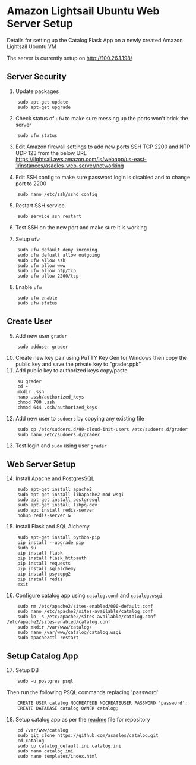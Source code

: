 # Amazon Lightsail Ubuntu Web Server Setup

Details for setting up the Catalog Flask App on a newly created Amazon Lightsail Ubuntu VM

The server is currently setup on http://100.26.1.198/

## Server Security

1) Update packages
```
    sudo apt-get update
    sudo apt-get upgrade
```
2) Check status of `ufw` to make sure messing up the ports won't brick the server
```
    sudo ufw status
```
3) Edit Amazon firewall settings to add new ports SSH TCP 2200 and NTP UDP 123 from the below URL
https://lightsail.aws.amazon.com/ls/webapp/us-east-1/instances/asaeles-web-server/networking

4) Edit SSH config to make sure password login is disabled and to change port to 2200
```
    sudo nano /etc/ssh/sshd_config
```
5) Restart SSH service
```
    sudo service ssh restart
```
6) Test SSH on the new port and make sure it is working

7) Setup `ufw`
```
    sudo ufw default deny incoming
    sudo ufw defualt allow outgoing
    sudo ufw allow ssh
    sudo ufw allow www
    sudo ufw allow ntp/tcp
    sudo ufw allow 2200/tcp
```
8) Enable `ufw`
```
    sudo ufw enable
    sudo ufw status
```
## Create User

9) Add new user `grader`
```
    sudo adduser grader
```
10) Create new key pair using PuTTY Key Gen for Windows then copy the public key and save the private key to "grader.ppk"
11) Add public key to authorized keys copy/paste
```
    su grader
    cd ~
    mkdir .ssh
    nano .ssh/authorized_keys
    chmod 700 .ssh
    chmod 644 .ssh/authorized_keys
```
12) Add new user to `sudoers` by copying any existing file
```
    sudo cp /etc/sudoers.d/90-cloud-init-users /etc/sudoers.d/grader
    sudo nano /etc/sudoers.d/grader
```
13) Test login and `sudo` using user `grader`

## Web Server Setup

14) Install Apache and PostgresSQL
```
    sudo apt-get install apache2
    sudo apt-get install libapache2-mod-wsgi
    sudo apt-get install postgresql
    sudo apt-get install libpq-dev
    sudo apt install redis-server
    nohup redis-server &
```
15) Install Flask and SQL Alchemy
```
    sudo apt-get install python-pip
    pip install --upgrade pip
    sudo su
    pip install flask
    pip install flask_httpauth
    pip install requests
    pip install sqlalchemy
    pip install psycopg2
    pip install redis
    exit
```
16) Configure catalog app using [`catalog.conf`](https://github.com/asaeles/asaeles-web-server/blob/master/catalog.conf) and [`catalog.wsgi`](https://github.com/asaeles/asaeles-web-server/blob/master/catalog.wsgi)
```
    sudo rm /etc/apache2/sites-enabled/000-default.conf
    sudo nano /etc/apache2/sites-available/catalog.conf
    sudo ln -s /etc/apache2/sites-available/catalog.conf /etc/apache2/sites-enabled/catalog.conf
    sudo mkdir /var/www/catalog/
    sudo nano /var/www/catalog/catalog.wsgi
    sudo apache2ctl restart
```
## Setup Catalog App

17) Setup DB
```
    sudo -u postgres psql
```
Then run the following PSQL commands replacing 'password'
```
    CREATE USER catalog NOCREATEDB NOCREATEUSER PASSWORD 'password';
    CREATE DATABASE catalog OWNER catalog;
```
18) Setup catalog app as per the [readme](https://github.com/asaeles/catalog/blob/master/README.md) file for repository
```
    cd /var/www/catalog
    sudo git clone https://github.com/asaeles/catalog.git
    cd catalog
    sudo cp catalog_default.ini catalog.ini
    sudo nano catalog.ini
    sudo nano templates/index.html
```
